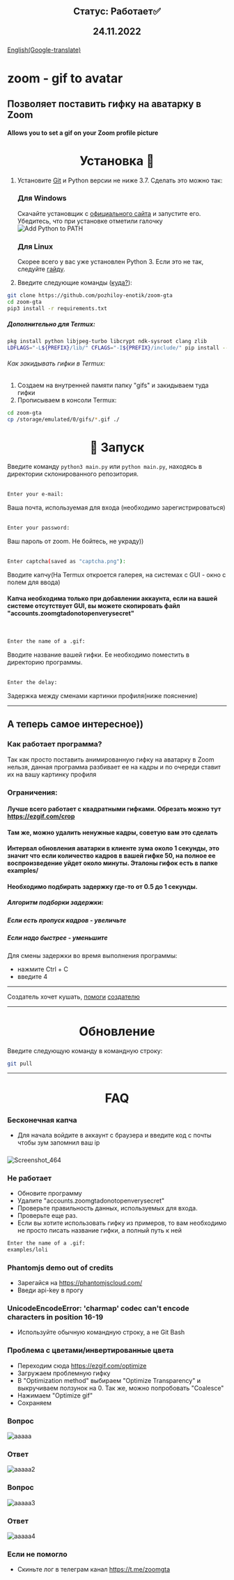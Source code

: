 <h2 align="center">Статус: Работает✅

24.11.2022</h2>
[English(Google-translate)](README-ENG.md)

# zoom - gif to avatar
## Позволяет поставить гифку на аватарку в Zoom 
#### Allows you to set a gif on your Zoom profile picture 

<h1 align="center">Установка 🚀 </h1>


1. Установите [Git](https://git-scm.com/book/ru/v2/%D0%92%D0%B2%D0%B5%D0%B4%D0%B5%D0%BD%D0%B8%D0%B5-%D0%A3%D1%81%D1%82%D0%B0%D0%BD%D0%BE%D0%B2%D0%BA%D0%B0-Git) и Python версии не ниже 3.7. Сделать это можно так:

    <h3>Для Windows</h3>

    Скачайте установщик с [официального сайта](https://www.python.org/downloads/) и запустите его. Убедитесь, что при установке отметили галочку ![Add Python to PATH](https://user-images.githubusercontent.com/42045258/69171091-557d2780-0b0c-11ea-8adf-7f819357f041.png)
    
    <h3>Для Linux</h3>

    Скорее всего у вас уже установлен Python 3. Если это не так, следуйте [гайду](https://realpython.com/installing-python/#linux).

2. Введите следующие команды ([куда?](http://comp-profi.com/kak-vyzvat-komandnuyu-stroku-ili-konsol-windows/)):

```sh
git clone https://github.com/pozhiloy-enotik/zoom-gta
cd zoom-gta
pip3 install -r requirements.txt
```

#####      Дополнительно для Termux:
```sh
pkg install python libjpeg-turbo libcrypt ndk-sysroot clang zlib
LDFLAGS="-L${PREFIX}/lib/" CFLAGS="-I${PREFIX}/include/" pip install --upgrade wheel pillow
```
###### Как закидывать гифки в Termux:
1. Создаем на внутренней памяти папку "gifs" и закидываем туда гифки
2. Прописываем в консоли Termux:
```sh
cd zoom-gta
cp /storage/emulated/0/gifs/*.gif ./
```


<h1 align="center">🚩 Запуск</h1>

Введите команду `python3 main.py` или `python main.py`, находясь в директории склонированного репозитория.  <br/>
  <br/>
```sh
Enter your e-mail:
```
Ваша почта, используемая для входа (необходимо зарегистрироваться)  <br/>
  <br/>
```sh
Enter your password:
```
Ваш пароль от zoom. Не бойтесь, не украду))  <br/>
  <br/>
```sh
Enter captcha(saved as "captcha.png"):
```
Вводите капчу(На Termux откроется галерея, на системах с GUI - окно с полем для ввода)
#### Капча необходима только при добавлении аккаунта, если на вашей системе отсутствует GUI, вы можете скопировать файл "accounts.zoomgtadonotopenverysecret"   <br/>
  <br/>

```sh
Enter the name of a .gif:
```
Вводите название вашей гифки. Ее необходимо поместить в директорию программы.  <br/>
  <br/>
```sh
Enter the delay:
```
Задержка между сменами картинки профиля(ниже пояснение)

____

## А теперь самое интересное))
### Как работает программа?
Так как просто поставить анимированную гифку на аватарку в Zoom нельзя, данная программа разбивает ее на кадры и по очереди ставит их на вашу картинку профиля

### Ограничения: 
#### Лучше всего работает с квадратными гифками. Обрезать можно тут https://ezgif.com/crop
#### Там же, можно удалить ненужные кадры, советую вам это сделать

#### Интервал обновления аватарки в клиенте зума около 1 секунды, это значит что если количество кадров в вашей гифке 50, на полное ее воспроизведение уйдет около минуты. Эталоны гифок есть в папке examples/
#### Необходимо подбирать задержку где-то от 0.5 до 1 секунды.
##### Алгоритм подборки задержки:
##### Если есть пропуск кадров - увеличьте
##### Если надо быстрее - уменьшите
Для смены задержки во время выполнения программы:
- нажмите Ctrl + C
- введите 4
____
Создатель хочет кушать, [помоги](https://donatepay.ru/don/pozhiloyenotik) [создателю](https://www.donationalerts.com/r/pozhiloyenotik)

____
<h1 align="center">Обновление</h1>

Введите следующую команду в командную строку:
```sh
git pull
```
____
<h1 align="center">FAQ</h1>

### Бесконечная капча
  - Для начала войдите в аккаунт с браузера и введите код с почты чтобы зум запомнил ваш ip
###

![Screenshot_464](https://user-images.githubusercontent.com/49619526/158879597-b0c4b72e-9f27-49f7-940d-4b70a0c2ab8d.png)

### Не работает
  - Обновите программу
  - Удалите "accounts.zoomgtadonotopenverysecret"
  - Проверьте правильность данных, используемых для входа. 
  - Проверьте еще раз. 
  - Если вы хотите использовать гифку из примеров, то вам необходимо не просто писать название гифки, а полный путь к ней
  ```sh
  Enter the name of a .gif:
  examples/loli
  ```
### Phantomjs demo out of credits
  - Зарегайся на https://phantomjscloud.com/
  - Введи api-key в прогу
  
### UnicodeEncodeError: 'charmap' codec can't encode characters in position 16-19
  - Используйте обычную командную строку, а не Git Bash
 
### Проблема с цветами/инвертированные цвета
  - Переходим сюда https://ezgif.com/optimize
  - Загружаем проблемную гифку
  - В "Optimization method" выбираем "Optimize Transparency" и выкручиваем ползунок на 0. Так же, можно попробовать "Coalesce"
  - Нажимаем "Optimize gif"
  - Сохраняем



### Вопрос
![aaaaa](https://image.prntscr.com/image/q40HosUtSpyI3eWD9XFyYw.png)
### Ответ
![aaaaa2](https://image.prntscr.com/image/y2HfJp-BTye8Qad_O3Egsg.png)

### Вопрос
![aaaaa3](https://image.prntscr.com/image/-W5epeQPR-SH8JUpLtZObQ.png)
### Ответ
![aaaaa4](https://image.prntscr.com/image/xFyt9NxCSlezW0tPuWiEwA.png)

### Если не помогло
  - Скиньте лог в телеграм канал https://t.me/zoomgta
